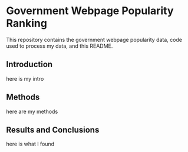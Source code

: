 # Government Webpage Popularity Ranking

This repository contains the government webpage popularity data, code used to process my data, and this README.

## Introduction

here is my intro

## Methods

here are my methods

## Results and Conclusions

here is what I found
